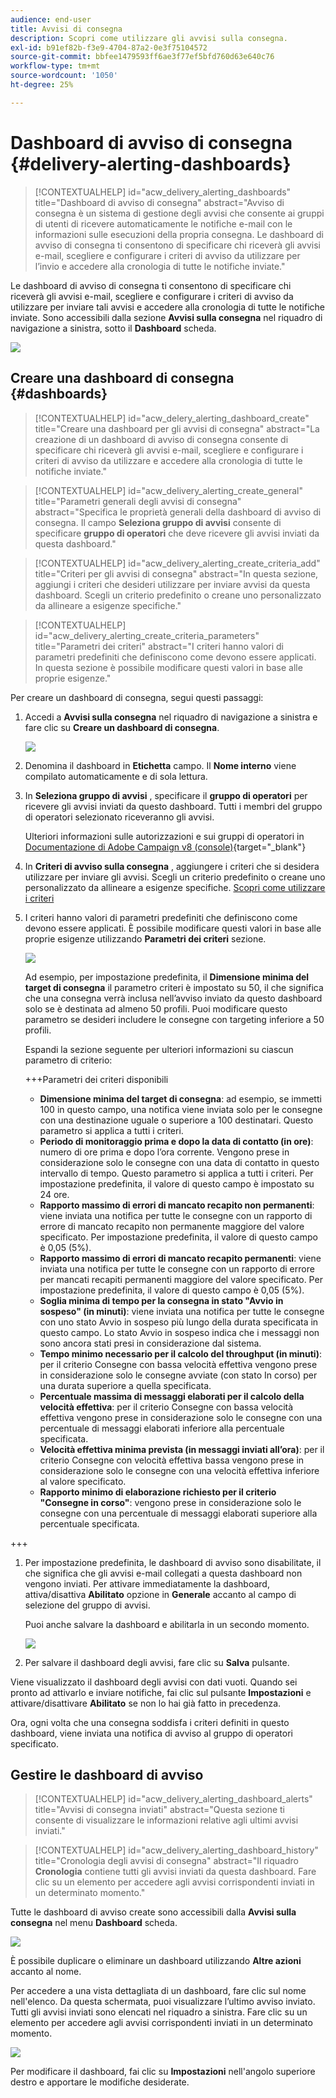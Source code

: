 ```yaml
---
audience: end-user
title: Avvisi di consegna
description: Scopri come utilizzare gli avvisi sulla consegna.
exl-id: b91ef82b-f3e9-4704-87a2-0e3f75104572
source-git-commit: bbfee1479593ff6ae3f77ef5bfd760d63e640c76
workflow-type: tm+mt
source-wordcount: '1050'
ht-degree: 25%

---
```


# Dashboard di avviso di consegna {#delivery-alerting-dashboards}

>[!CONTEXTUALHELP]
>id="acw_delivery_alerting_dashboards"
>title="Dashboard di avviso di consegna"
>abstract="Avviso di consegna è un sistema di gestione degli avvisi che consente ai gruppi di utenti di ricevere automaticamente le notifiche e-mail con le informazioni sulle esecuzioni della propria consegna. Le dashboard di avviso di consegna ti consentono di specificare chi riceverà gli avvisi e-mail, scegliere e configurare i criteri di avviso da utilizzare per l’invio e accedere alla cronologia di tutte le notifiche inviate."

Le dashboard di avviso di consegna ti consentono di specificare chi riceverà gli avvisi e-mail, scegliere e configurare i criteri di avviso da utilizzare per inviare tali avvisi e accedere alla cronologia di tutte le notifiche inviate. Sono accessibili dalla sezione **Avvisi sulla consegna** nel riquadro di navigazione a sinistra, sotto il **Dashboard** scheda.

![](assets/alerting-dashboard-list.png)

## Creare una dashboard di consegna {#dashboards}

>[!CONTEXTUALHELP]
>id="acw_delery_alerting_dashboard_create"
>title="Creare una dashboard per gli avvisi di consegna"
>abstract="La creazione di un dashboard di avviso di consegna consente di specificare chi riceverà gli avvisi e-mail, scegliere e configurare i criteri di avviso da utilizzare e accedere alla cronologia di tutte le notifiche inviate."

>[!CONTEXTUALHELP]
>id="acw_delivery_alerting_create_general"
>title="Parametri generali degli avvisi di consegna"
>abstract="Specifica le proprietà generali della dashboard di avviso di consegna. Il campo **Seleziona gruppo di avvisi** consente di specificare **gruppo di operatori** che deve ricevere gli avvisi inviati da questa dashboard."

>[!CONTEXTUALHELP]
>id="acw_delivery_alerting_create_criteria_add"
>title="Criteri per gli avvisi di consegna"
>abstract="In questa sezione, aggiungi i criteri che desideri utilizzare per inviare avvisi da questa dashboard. Scegli un criterio predefinito o creane uno personalizzato da allineare a esigenze specifiche."

>[!CONTEXTUALHELP]
>id="acw_delivery_alerting_create_criteria_parameters"
>title="Parametri dei criteri"
>abstract="I criteri hanno valori di parametri predefiniti che definiscono come devono essere applicati. In questa sezione è possibile modificare questi valori in base alle proprie esigenze."

Per creare un dashboard di consegna, segui questi passaggi:

1. Accedi a **Avvisi sulla consegna** nel riquadro di navigazione a sinistra e fare clic su **Creare un dashboard di consegna**.

   ![](assets/alerting-dashboard.png)

1. Denomina il dashboard in **Etichetta** campo. Il **Nome interno** viene compilato automaticamente e di sola lettura.

1. In **Seleziona gruppo di avvisi** , specificare il **gruppo di operatori** per ricevere gli avvisi inviati da questo dashboard. Tutti i membri del gruppo di operatori selezionato riceveranno gli avvisi.

   Ulteriori informazioni sulle autorizzazioni e sui gruppi di operatori in [Documentazione di Adobe Campaign v8 (console)](https://experienceleague.adobe.com/en/docs/campaign/campaign-v8/admin/permissions/gs-permissions){target="_blank"}

1. In **Criteri di avviso sulla consegna** , aggiungere i criteri che si desidera utilizzare per inviare gli avvisi. Scegli un criterio predefinito o creane uno personalizzato da allineare a esigenze specifiche. [Scopri come utilizzare i criteri](../msg/delivery-alerting-criteria.md)

1. I criteri hanno valori di parametri predefiniti che definiscono come devono essere applicati. È possibile modificare questi valori in base alle proprie esigenze utilizzando **Parametri dei criteri** sezione.

   ![](assets/alerting-criteria-parameters.png)

   Ad esempio, per impostazione predefinita, il **Dimensione minima del target di consegna** il parametro criteri è impostato su 50, il che significa che una consegna verrà inclusa nell’avviso inviato da questo dashboard solo se è destinata ad almeno 50 profili. Puoi modificare questo parametro se desideri includere le consegne con targeting inferiore a 50 profili.

   Espandi la sezione seguente per ulteriori informazioni su ciascun parametro di criterio:

   +++Parametri dei criteri disponibili

   * **Dimensione minima del target di consegna**: ad esempio, se immetti 100 in questo campo, una notifica viene inviata solo per le consegne con una destinazione uguale o superiore a 100 destinatari. Questo parametro si applica a tutti i criteri.
   * **Periodo di monitoraggio prima e dopo la data di contatto (in ore)**: numero di ore prima e dopo l’ora corrente. Vengono prese in considerazione solo le consegne con una data di contatto in questo intervallo di tempo. Questo parametro si applica a tutti i criteri. Per impostazione predefinita, il valore di questo campo è impostato su 24 ore.
   * **Rapporto massimo di errori di mancato recapito non permanenti**: viene inviata una notifica per tutte le consegne con un rapporto di errore di mancato recapito non permanente maggiore del valore specificato. Per impostazione predefinita, il valore di questo campo è 0,05 (5%).
   * **Rapporto massimo di errori di mancato recapito permanenti**: viene inviata una notifica per tutte le consegne con un rapporto di errore per mancati recapiti permanenti maggiore del valore specificato. Per impostazione predefinita, il valore di questo campo è 0,05 (5%).
   * **Soglia minima di tempo per la consegna in stato &quot;Avvio in sospeso&quot; (in minuti)**: viene inviata una notifica per tutte le consegne con uno stato Avvio in sospeso più lungo della durata specificata in questo campo. Lo stato Avvio in sospeso indica che i messaggi non sono ancora stati presi in considerazione dal sistema.
   * **Tempo minimo necessario per il calcolo del throughput (in minuti)**: per il criterio Consegne con bassa velocità effettiva vengono prese in considerazione solo le consegne avviate (con stato In corso) per una durata superiore a quella specificata.
   * **Percentuale massima di messaggi elaborati per il calcolo della velocità effettiva**: per il criterio Consegne con bassa velocità effettiva vengono prese in considerazione solo le consegne con una percentuale di messaggi elaborati inferiore alla percentuale specificata.
   * **Velocità effettiva minima prevista (in messaggi inviati all’ora)**: per il criterio Consegne con velocità effettiva bassa vengono prese in considerazione solo le consegne con una velocità effettiva inferiore al valore specificato.
   * **Rapporto minimo di elaborazione richiesto per il criterio &quot;Consegne in corso&quot;**: vengono prese in considerazione solo le consegne con una percentuale di messaggi elaborati superiore alla percentuale specificata.

+++

1. Per impostazione predefinita, le dashboard di avviso sono disabilitate, il che significa che gli avvisi e-mail collegati a questa dashboard non vengono inviati. Per attivare immediatamente la dashboard, attiva/disattiva **Abilitato** opzione in **Generale** accanto al campo di selezione del gruppo di avvisi.

   Puoi anche salvare la dashboard e abilitarla in un secondo momento.

   ![](assets/alerting-dashboard-enable.png)

1. Per salvare il dashboard degli avvisi, fare clic su **Salva** pulsante.

Viene visualizzato il dashboard degli avvisi con dati vuoti. Quando sei pronto ad attivarlo e inviare notifiche, fai clic sul pulsante **Impostazioni** e attivare/disattivare **Abilitato** se non lo hai già fatto in precedenza.

Ora, ogni volta che una consegna soddisfa i criteri definiti in questo dashboard, viene inviata una notifica di avviso al gruppo di operatori specificato.

## Gestire le dashboard di avviso

>[!CONTEXTUALHELP]
>id="acw_delivery_alerting_dashboard_alerts"
>title="Avvisi di consegna inviati"
>abstract="Questa sezione ti consente di visualizzare le informazioni relative agli ultimi avvisi inviati."

>[!CONTEXTUALHELP]
>id="acw_delivery_alerting_dashboard_history"
>title="Cronologia degli avvisi di consegna"
>abstract="Il riquadro **Cronologia** contiene tutti gli avvisi inviati da questa dashboard. Fare clic su un elemento per accedere agli avvisi corrispondenti inviati in un determinato momento."

Tutte le dashboard di avviso create sono accessibili dalla **Avvisi sulla consegna** nel menu **Dashboard** scheda.

![](assets/alerting-dashboard-list.png)

È possibile duplicare o eliminare un dashboard utilizzando **Altre azioni** accanto al nome.

Per accedere a una vista dettagliata di un dashboard, fare clic sul nome nell&#39;elenco. Da questa schermata, puoi visualizzare l’ultimo avviso inviato. Tutti gli avvisi inviati sono elencati nel riquadro a sinistra. Fare clic su un elemento per accedere agli avvisi corrispondenti inviati in un determinato momento.

![](assets/alerting-dashboard-details.png)

Per modificare il dashboard, fai clic su **Impostazioni** nell&#39;angolo superiore destro e apportare le modifiche desiderate.
